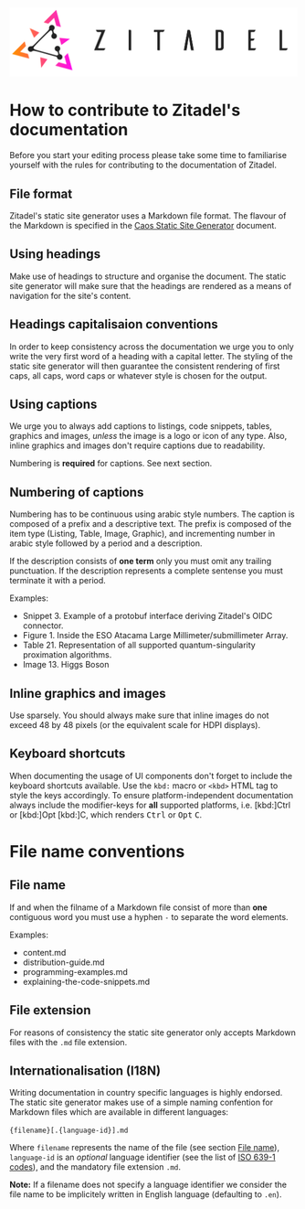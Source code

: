 ![ZITADEL](/docs/img/zitadel-logo-oneline-lightdesign@2x.png "Zitadel Logo")

# How to contribute to Zitadel's documentation
Before you start your editing process please take some time to familiarise yourself with the rules for contributing to the documentation of Zitadel.

## File format
Zitadel's static site generator uses a Markdown file format. The flavour of the Markdown is specified in the [Caos Static Site Generator](/docs/cssg.md) document.

## Using headings
Make use of headings to structure and organise the document. The static site generator will make sure that the headings are rendered as a means of navigation for the site's content.

## Headings capitalisaion conventions
In order to keep consistency across the documentation we urge you to only write the very first word of a heading with a capital letter. The styling of the static site generator will then guarantee the consistent rendering of first caps, all caps, word caps or whatever style is chosen for the output.

## Using captions
We urge you to always add captions to listings, code snippets, tables, graphics and images, *unless* the image is a logo or icon of any type. Also, inline graphics and images don't require captions due to readability.

Numbering is **required** for captions. See next section.

## Numbering of captions
Numbering has to be continuous using arabic style numbers. The caption is composed of a prefix and a descriptive text. The prefix is composed of the item type (Listing, Table, Image, Graphic), and incrementing number in arabic style followed by a period and a description.

If the description consists of **one term** only you must omit any trailing punctuation. If the description represents a complete sentense you must terminate it with a period.

Examples:

* Snippet 3. Example of a protobuf interface deriving Zitadel's OIDC connector.
* Figure 1. Inside the ESO Atacama Large Millimeter/submillimeter Array.
* Table 21. Representation of all supported quantum-singularity proximation algorithms.
* Image 13. Higgs Boson

## Inline graphics and images
Use sparsely. You should always make sure that inline images do not exceed 48 by 48 pixels (or the equivalent scale for HDPI displays).

## Keyboard shortcuts
When documenting the usage of UI components don't forget to include the keyboard shortcuts available. Use the `kbd:` macro or `<kbd>` HTML tag to style the keys accordingly. To ensure platform-independent documentation always include the modifier-keys for **all** supported platforms, i.e. [kbd:]Ctrl or [kbd:]Opt [kbd:]C, which renders <kbd>Ctrl</kbd> or <kbd>Opt</kbd> <kbd>C</kbd>.

# File name conventions
## File name
If and when the filname of a Markdown file consist of more than **one** contiguous word you must use a hyphen `-` to separate the word elements.

Examples:

* content.md
* distribution-guide.md
* programming-examples.md
* explaining-the-code-snippets.md

## File extension
For reasons of consistency the static site generator only accepts Markdown files with the `.md` file extension.

## Internationalisation (I18N)
Writing documentation in country specific languages is highly endorsed. The static site generator makes use of a simple naming confention for Markdown files which are available in different languages:

`{filename}[.{language-id}].md`

Where `filename` represents the name of the file (see section [File name](#file-name)), `language-id` is an *optional* language identifier (see the list of [ISO 639-1 codes](https://en.wikipedia.org/wiki/List_of_ISO_639-1_codes)), and the mandatory file extension `.md`.

**Note:** If a filename does not specify a language identifier we consider the file name to be implicitely written in English language (defaulting to `.en`).
